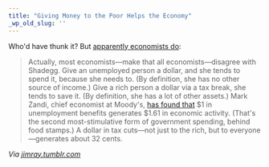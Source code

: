 ```yaml
---
title: "Giving Money to the Poor Helps the Economy"
_wp_old_slug: ''
---
```

<p>Who'd have thunk it? But <a href="http://www.slate.com/id/2276473/">apparently economists do</a>:</p>
<blockquote><p>Actually, most economists—make that all economists—disagree with Shadegg. Give an unemployed person a dollar, and she tends to spend it, because she needs to. (By definition, she has no other source of income.) Give a rich person a dollar via a tax break, she tends to save it. (By definition, she has a lot of other assets.) Mark Zandi, chief economist at Moody's, <a href="http://www.economy.com/mark-zandi/documents/Senate-Finance-Committee-Unemployment%20Insurance-041410.pdf">has found that</a> $1 in unemployment benefits generates $1.61 in economic activity. (That's the second most-stimulative form of government spending, behind food stamps.) A dollar in tax cuts—not just to the rich, but to everyone—generates about 32 cents.</p></blockquote>
<p><em>Via <a href="http://jimray.tumblr.com/post/2064898289/give-an-unemployed-person-a-dollar-and-she-tends">jimray.tumblr.com</a></em></p>
